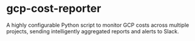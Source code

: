 # gcp-cost-reporter
A highly configurable Python script to monitor GCP costs across multiple projects, sending intelligently aggregated reports and alerts to Slack.
